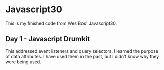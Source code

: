 # Javascript30
This is my finished code from Wes Bos' Javascript30. 

## Day 1 - Javascript Drumkit
This addressed event listeners and query selectors. I learned the purpose of data attributes. I have used them in the past, but I didn't know why they were being used.
